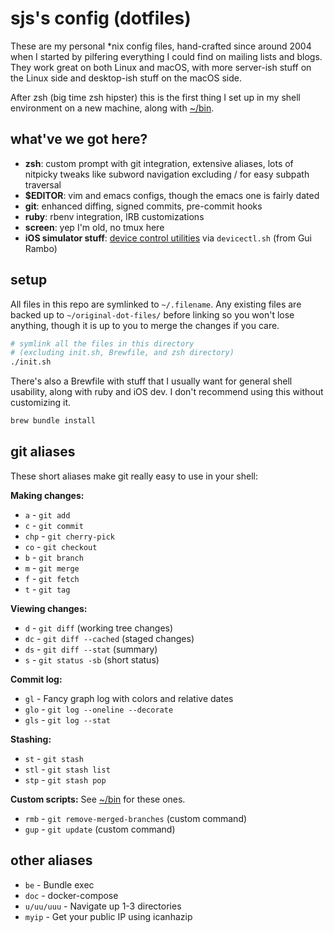 # sjs's config (dotfiles)

These are my personal *nix config files, hand-crafted since around 2004 when I started by pilfering everything I could find on mailing lists and blogs. They work great on both Linux and macOS, with more server-ish stuff on the Linux side and desktop-ish stuff on the macOS side.

After zsh (big time zsh hipster) this is the first thing I set up in my shell environment on a new machine, along with [~/bin](https://github.com/samsonjs/bin).

## what've we got here?

- **zsh**: custom prompt with git integration, extensive aliases, lots of nitpicky tweaks like subword navigation excluding / for easy subpath traversal
- **$EDITOR**: vim and emacs configs, though the emacs one is fairly dated
- **git**: enhanced diffing, signed commits, pre-commit hooks
- **ruby**: rbenv integration, IRB customizations
- **screen**: yep I'm old, no tmux here
- **iOS simulator stuff**: [device control utilities](https://gist.github.com/insidegui/b570ec998b9e2aeb730f4e142f0593d1) via `devicectl.sh` (from Gui Rambo)

## setup

All files in this repo are symlinked to `~/.filename`. Any existing files are backed up to `~/original-dot-files/` before linking so you won't lose anything, though it is up to you to merge the changes if you care.

```zsh
# symlink all the files in this directory
# (excluding init.sh, Brewfile, and zsh directory)
./init.sh
```

There's also a Brewfile with stuff that I usually want for general shell usability, along with ruby and iOS dev. I don't recommend using this without customizing it.

```zsh
brew bundle install
```

## git aliases

These short aliases make git really easy to use in your shell:

**Making changes:**
- `a` - `git add`
- `c` - `git commit`
- `chp` - `git cherry-pick`
- `co` - `git checkout`
- `b` - `git branch`
- `m` - `git merge`
- `f` - `git fetch`
- `t` - `git tag`

**Viewing changes:**
- `d` - `git diff` (working tree changes)
- `dc` - `git diff --cached` (staged changes)
- `ds` - `git diff --stat` (summary)
- `s` - `git status -sb` (short status)

**Commit log:**
- `gl` - Fancy graph log with colors and relative dates
- `glo` - `git log --oneline --decorate`
- `gls` - `git log --stat`

**Stashing:**
- `st` - `git stash`
- `stl` - `git stash list`
- `stp` - `git stash pop`

**Custom scripts:**
See [~/bin](https://github.com/samsonjs/bin) for these ones.
- `rmb` - `git remove-merged-branches` (custom command)
- `gup` - `git update` (custom command)

## other aliases

- `be` - Bundle exec
- `doc` - docker-compose
- `u/uu/uuu` - Navigate up 1-3 directories
- `myip` - Get your public IP using icanhazip
